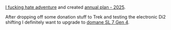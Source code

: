 [I fucking hate adventure](../Cycling/I%20fucking%20hate%20adventure.md) and created [annual plan - 2025](../Cycling/Annual%20plan%20-%202025.md).

After dropping off some donation stuff to Trek and testing the electronic Di2 shifting I definitely want to upgrade to [domane SL 7 Gen 4](../Cycling/Domane%20SL%207%20Gen%204.md).


